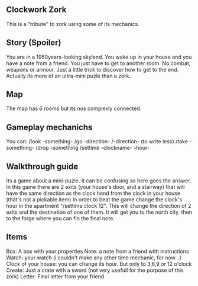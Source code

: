 ## Clockwork Zork
This is a "tribute" to zork using some of its mechanics.


##  Story (Spoiler)
You are in a 1950years-looking skyland. You wake up in your house and you have a note from a friend.
You just have to get to another room. No combat, weapons or armour. Just a little trick to discover how to get
to the end. Actually its more of an ultra-mini puzle than a zork.


##  Map
The map has 6 rooms but its nos complexly connected.


##  Gameplay mechanichs
You can:
/look -something-
/go -direction-
/-direction- (to write less)
/take -something-
/drop -something
/settime -clockname- -hour-


##  Walkthrough guide
Its a game about a mini-puzle. It can be confusing so here goes the answer.
In this game there are 2 exits (your house's door, and a stairway) that will have the same direction as the clock hand from the clock in your house (that's not a pickable item)
In order to beat the game change the clock's hour in the apartment "/settime clock 12". 
This will change the direction of 2 exits and the destination of one of them. It will get you to the north city, then to the forge where you can fin the final note.


##  Items
Box: A box with your properties
Note: a note from a friend with instructions
Watch: your watch (i couldn't make any other time mechanic, for now...)
Clock of your house: you can change its hour. But only to 3,6,9 or 12 o'clock
Create: Just a crate with a sword (not very usefull for the purpose of this zork)
Letter: Final letter from your friend
